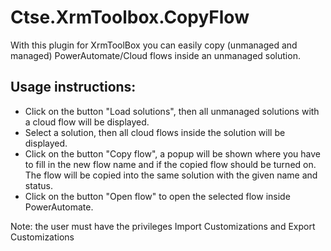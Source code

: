 # Ctse.XrmToolbox.CopyFlow

With this plugin for XrmToolBox you can easily copy (unmanaged and managed) PowerAutomate/Cloud flows inside an unmanaged solution.

## Usage instructions:
* Click on the button "Load solutions", then all unmanaged solutions with a cloud flow will be displayed.
* Select a solution, then all cloud flows inside the solution will be displayed.
* Click on the button "Copy flow", a popup will be shown where you have to fill in the new flow name and if the copied flow should be turned on. The flow will be copied into the same solution with the given name and status.
* Click on the button "Open flow" to open the selected flow inside PowerAutomate.

Note: the user must have the privileges Import Customizations and Export Customizations


